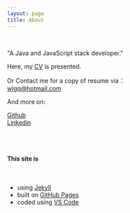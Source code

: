 ```yaml
---
layout: page
title: About
---
```

<br>

<p class="message">
"A Java and JavaScript stack developer."
</p>

Here, my <a href="{{ site.baseUrl }}/cv.html" target="_blank">CV</a> is presented.

Or Contact me for a copy of resume via：<br />
[wlgq@hotmail.com](mailto:wlgq@hotmail.com)

And more on:

<a href="https://github.com/shuson" target="_blank"><i class="fa fa-github-alt"></i> Github</a>
<br />
<a href="https://www.linkedin.com/in/shuson" target="_blank"><i class="fa fa-linkedin-square"></i> Linkedin</a>

<br><br>

#### This site is 
<br>

* using <a href="http://jekyllrb.com" target="_blank">Jekyll</a>
* built on <a href="https://pages.github.com" target="_blank">GitHub Pages</a>
* coded using <a href="https://code.visualstudio.com/" target="_blank">VS Code</a>

<br>
<br>

